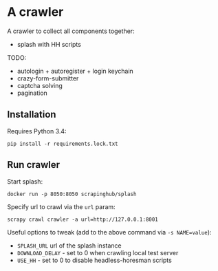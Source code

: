 A crawler
=========

A crawler to collect all components together:

* splash with HH scripts

TODO:

* autologin + autoregister + login keychain
* crazy-form-submitter
* captcha solving
* pagination


Installation
------------

Requires Python 3.4:

    pip install -r requirements.lock.txt


Run crawler
-----------

Start splash:

    docker run -p 8050:8050 scrapinghub/splash

Specify url to crawl via the ``url`` param:

    scrapy crawl crawler -a url=http://127.0.0.1:8001

Useful options to tweak (add to the above command via ``-s NAME=value``):

- ``SPLASH_URL`` url of the splash instance
- ``DOWNLOAD_DELAY`` - set to 0 when crawling local test server
- ``USE_HH`` - set to 0 to disable headless-horesman scripts
